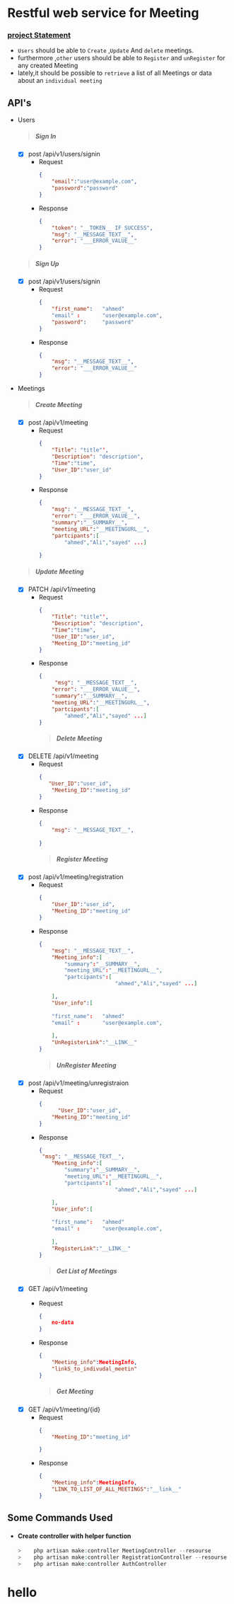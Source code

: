 # Restful web service for Meeting 


### [project Statement]()  

* `Users` should be able to `Create` ,`Update` And `delete` meetings.   
*  furthermore ,`other` users should be able to  `Register` and `unRegister` for any created Meeting 
* lately,it should be possible to `retrieve` a list of all Meetings or data about an `individual meeting`

API's
-
* Users
    > ##### Sign In  
    - [X] <a>post</a>  /api/v1/users/signin
        * Request
            ```json
            {
                "email":"user@example.com",
                "password":"password"
            }
            ```
        * Response 
            ```json 
            {
                "token": "__TOKEN__ IF SUCCESS",
                "msg": "__MESSAGE_TEXT__",
                "error": "___ERROR_VALUE__"
            }
            ```
    > ##### Sign Up 
    - [X] <a>post</a>  /api/v1/users/signin
        * Request
            ```json
            {
                "first_name":   "ahmed"
                "email" :       "user@example.com",
                "password":     "password"
            }
            ```
        * Response 
            ```json 
            {
                "msg": "__MESSAGE_TEXT__",
                "error": "___ERROR_VALUE__"
            }
            ```    
* Meetings
    > ##### Create Meeting  
    - [X] <a>post</a>  /api/v1/meeting
        * Request
            ```json
            {
                "Title": "title"',
                "Description": "description",
                "Time":"time",
                "User_ID":"user_id"
            }
            ```
        * Response 
            ```json 
            {
                "msg": "__MESSAGE_TEXT__",
                "error": "___ERROR_VALUE__",
                "summary":"__SUMMARY__",
                "meeting_URL":"__MEETINGURL__",
                "partcipants":[
                    "ahmed","Ali","sayed" ...]
                
            }
            ```
    > ##### Update Meeting 
    - [X] <a>PATCH</a>  /api/v1/meeting
        * Request
            ```json
            {
                "Title": "title"',
                "Description": "description",
                "Time":"time",
                "User_ID":"user_id",
                "Meeting_ID":"meeting_id"
            }
            ```
        * Response 
            ```json 
            {
                 "msg": "__MESSAGE_TEXT__",
                "error": "___ERROR_VALUE__",
                "summary":"__SUMMARY__",
                "meeting_URL":"__MEETINGURL__",
                "partcipants":[
                    "ahmed","Ali","sayed" ...]
            }
            ``` 
            > ##### Delete Meeting
    - [X] <a>DELETE</a>  /api/v1/meeting
        * Request
            ```json
            {
               "User_ID":"user_id",
                "Meeting_ID":"meeting_id"
            }
            ```
        * Response 
            ```json 
            {
                "msg": "__MESSAGE_TEXT__",
                
            }
            ``` 
            > ##### Register Meeting
    - [X] <a>post</a>  /api/v1/meeting/registration
        * Request
            ```json
            {
                "User_ID":"user_id",
                "Meeting_ID":"meeting_id"
            }
            ```
        * Response 
            ```json 
            {
                "msg": "__MESSAGE_TEXT__",
                "Meeting_info":[
                    "summary":"__SUMMARY__",
                    "meeting_URL":"__MEETINGURL__",
                    "partcipants":[
                                    "ahmed","Ali","sayed" ...]

                ],
                "User_info":[
                
                "first_name":   "ahmed"
                "email" :       "user@example.com",
                
                ],
                "UnRegisterLink":"__LINK__"
            }
            ``` 
            > ##### UnRegister Meeting
    - [X] <a>post</a>  /api/v1/meeting/unregistraion
        * Request
            ```json
            {
                  "User_ID":"user_id",
                "Meeting_ID":"meeting_id"
            }
            ```
        * Response 
            ```json 
            {
             "msg": "__MESSAGE_TEXT__",
                "Meeting_info":[
                    "summary":"__SUMMARY__",
                    "meeting_URL":"__MEETINGURL__",
                    "partcipants":[
                                    "ahmed","Ali","sayed" ...]

                ],
                "User_info":[
                
                "first_name":   "ahmed"
                "email" :       "user@example.com",
                
                ],
                "RegisterLink":"__LINK__"
            }
            ```             
            > ##### Get List of  Meetings
    - [X] <a>GET</a>  /api/v1/meeting
        * Request
            ```json
            {
                no-data
            }
            ```
        * Response 
            ```json 
            {
                "Meeting_info":MeetingInfo,
                "linkS_to_indivudal_meetin"
            }
            ```                 
            
            > ##### Get Meeting
    - [X] <a>GET</a>  /api/v1/meeting/{id}
        * Request
            ```json
            {
                "Meeting_ID":"meeting_id"

            }
            ```
        * Response 
            ```json 
            {
                "Meeting_info":MeetingInfo,
                "LINK_TO_LIST_OF_ALL_MEETINGS":"__link__"
            }
            ```                 
            
## Some Commands Used            
    
* #### Create controller with helper function 
    ```php
    >    php artisan make:controller MeetingController --resourse
    >    php artisan make:controller RegistrationController --resourse
    >    php artisan make:controller AuthController 
# hello
    
    
    
            
            
            
            
            
            
                        
